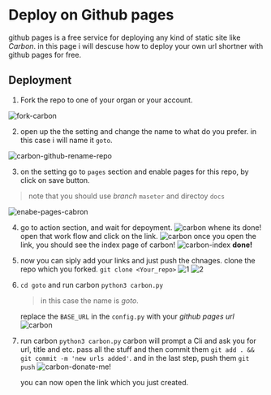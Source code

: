 # Deploy on Github pages

github pages is a free service for deploying any kind of static site like
*Carbon*. in this page i will descuse how to deploy your own url shortner with
github pages for free.

## Deployment

1. Fork the repo to one of your organ or your account.
   
![fork-carbon](https://s6.uupload.ir/files/1_92py.jpg)

2. open up the the setting and change the name to what do you prefer.
   in this case i will name it `goto`.

![carbon-github-rename-repo](https://s6.uupload.ir/files/2_xlvt.jpg)

3. on the setting go to `pages` section and enable pages for this repo, by click on
    save button.
> note that you should use *branch* `maseter` and directoy `docs`

![enabe-pages-cabron](https://s6.uupload.ir/files/3_45yq.jpg)

4. go to action section, and wait for depoyment.
   ![carbon](https://s6.uupload.ir/files/4_dzoq.jpg)
whene its done! open that work flow and click on the link.
![carbon](https://s6.uupload.ir/files/5_w4si.jpg)
once you open the link, you should see the index page of carbon!
![carbon-index](https://s6.uupload.ir/files/7_psvj.jpg)
**done!**

5. now you can siply add your links and just push the chnages.
   clone the repo which you forked. `git clone <Your_repo>`
   ![1](https://s6.uupload.ir/files/6_q8bk.jpg)
   ![2](https://s6.uupload.ir/files/8_5dz1.jpg)

6. `cd goto` and run carbon `python3 carbon.py`
   > in this case the name is *goto*.
   
   replace the `BASE_URL` in the `config.py` with your *github pages url*
   ![carbon](https://s6.uupload.ir/files/10_zr6r.jpg)

7. run carbon `python3 carbon.py`
   carbon will prompt a Cli and ask you for url, title and etc.
   pass all the stuff and then commit them `git add . && git commit -m 'new urls added'`.
   and in the last step, push them `git push`
   ![carbon-donate-me!](https://s6.uupload.ir/files/9_qhf1.jpg)

   you can now open the link which you just created.